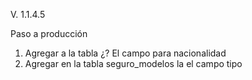 V. 1.1.4.5

Paso a producción

1.	Agregar a la tabla ¿? El campo para nacionalidad
2.	Agregar en la tabla seguro_modelos la el campo tipo